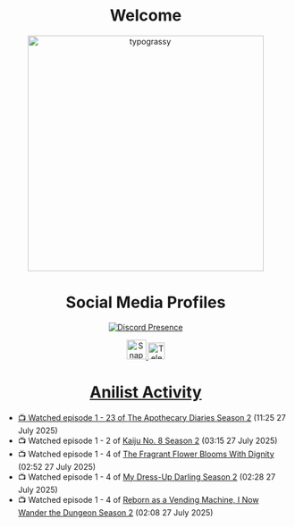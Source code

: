 <div align="center">

# Welcome
<a href="https://github.com/kawarimidoll/typograssy">
    <img alt="typograssy" src="https://typograssy.deno.dev/api?text=%E3%82%88%E3%81%86%E3%81%93%E3%81%9D%E3%81%BF%E3%81%AA%E3%81%95%E3%82%93%20-%20Sheby--&&l0=none&l1=82d9d0&l2=027353&l3=038c4c&l4=01402e&bg=none&frame=none&speed=100&comment=" width="421.99">
</a>

</div>

<div align="center">

# Social Media Profiles

[![Discord Presence](https://lanyard.cnrad.dev/api/612532963938271232)](https://discord.com/users/612532963938271232)


<a href="https://www.snapchat.com/add/a.sheby" title="Snapchat Profile">
    <img src="https://www.freepnglogos.com/uploads/snapchat-logo-png-0.png" width="35" alt="Snapchat Logo" />


<a href="https://t.me/ASheby" title="Telegram Profile">
    <img src="https://www.freepnglogos.com/uploads/telegram-logo-png-0.png" width="30" alt="Telegram Logo" />


</div>

<div align="center">

# Anilist Activity

</div>

<!-- ANILIST_ACTIVITY:start -->

-   📺 Watched episode 1 - 23 of [The Apothecary Diaries Season 2](https://anilist.co/anime/176301) (11:25 27 July 2025)
-   📺 Watched episode 1 - 2 of [Kaiju No. 8 Season 2](https://anilist.co/anime/178754) (03:15 27 July 2025)
-   📺 Watched episode 1 - 4 of [The Fragrant Flower Blooms With Dignity](https://anilist.co/anime/181444) (02:52 27 July 2025)
-   📺 Watched episode 1 - 4 of [My Dress-Up Darling Season 2](https://anilist.co/anime/154768) (02:28 27 July 2025)
-   📺 Watched episode 1 - 4 of [Reborn as a Vending Machine, I Now Wander the Dungeon Season 2](https://anilist.co/anime/169440) (02:08 27 July 2025)

<!-- ANILIST_ACTIVITY:end -->
